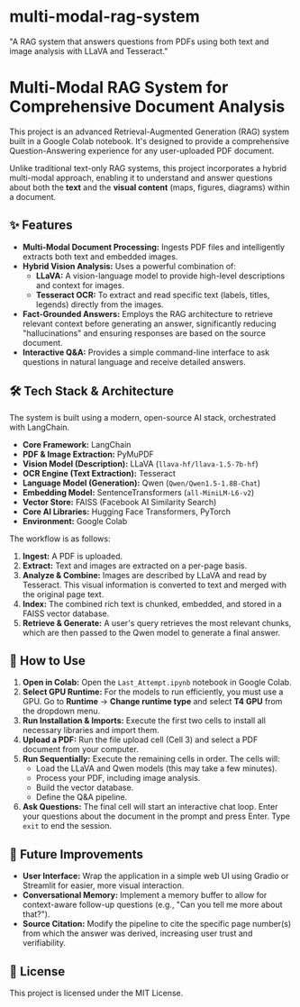 # multi-modal-rag-system
"A RAG system that answers questions from PDFs using both text and image analysis with LLaVA and Tesseract."
# Multi-Modal RAG System for Comprehensive Document Analysis

This project is an advanced Retrieval-Augmented Generation (RAG) system built in a Google Colab notebook. It's designed to provide a comprehensive Question-Answering experience for any user-uploaded PDF document.

Unlike traditional text-only RAG systems, this project incorporates a hybrid multi-modal approach, enabling it to understand and answer questions about both the **text** and the **visual content** (maps, figures, diagrams) within a document.

## ✨ Features

-   **Multi-Modal Document Processing:** Ingests PDF files and intelligently extracts both text and embedded images.
-   **Hybrid Vision Analysis:** Uses a powerful combination of:
    -   **LLaVA:** A vision-language model to provide high-level descriptions and context for images.
    -   **Tesseract OCR:** To extract and read specific text (labels, titles, legends) directly from the images.
-   **Fact-Grounded Answers:** Employs the RAG architecture to retrieve relevant context before generating an answer, significantly reducing "hallucinations" and ensuring responses are based on the source document.
-   **Interactive Q&A:** Provides a simple command-line interface to ask questions in natural language and receive detailed answers.

## 🛠️ Tech Stack & Architecture

The system is built using a modern, open-source AI stack, orchestrated with LangChain.

-   **Core Framework:** LangChain
-   **PDF & Image Extraction:** PyMuPDF
-   **Vision Model (Description):** LLaVA (`llava-hf/llava-1.5-7b-hf`)
-   **OCR Engine (Text Extraction):** Tesseract
-   **Language Model (Generation):** Qwen (`Qwen/Qwen1.5-1.8B-Chat`)
-   **Embedding Model:** SentenceTransformers (`all-MiniLM-L6-v2`)
-   **Vector Store:** FAISS (Facebook AI Similarity Search)
-   **Core AI Libraries:** Hugging Face Transformers, PyTorch
-   **Environment:** Google Colab

The workflow is as follows:
1.  **Ingest:** A PDF is uploaded.
2.  **Extract:** Text and images are extracted on a per-page basis.
3.  **Analyze & Combine:** Images are described by LLaVA and read by Tesseract. This visual information is converted to text and merged with the original page text.
4.  **Index:** The combined rich text is chunked, embedded, and stored in a FAISS vector database.
5.  **Retrieve & Generate:** A user's query retrieves the most relevant chunks, which are then passed to the Qwen model to generate a final answer.

## 🚀 How to Use

1.  **Open in Colab:** Open the `Last_Attempt.ipynb` notebook in Google Colab.
2.  **Select GPU Runtime:** For the models to run efficiently, you must use a GPU. Go to **Runtime** -> **Change runtime type** and select **T4 GPU** from the dropdown menu.
3.  **Run Installation & Imports:** Execute the first two cells to install all necessary libraries and import them.
4.  **Upload a PDF:** Run the file upload cell (Cell 3) and select a PDF document from your computer.
5.  **Run Sequentially:** Execute the remaining cells in order. The cells will:
    -   Load the LLaVA and Qwen models (this may take a few minutes).
    -   Process your PDF, including image analysis.
    -   Build the vector database.
    -   Define the Q&A pipeline.
6.  **Ask Questions:** The final cell will start an interactive chat loop. Enter your questions about the document in the prompt and press Enter. Type `exit` to end the session.

## 🔮 Future Improvements

-   **User Interface:** Wrap the application in a simple web UI using Gradio or Streamlit for easier, more visual interaction.
-   **Conversational Memory:** Implement a memory buffer to allow for context-aware follow-up questions (e.g., "Can you tell me more about that?").
-   **Source Citation:** Modify the pipeline to cite the specific page number(s) from which the answer was derived, increasing user trust and verifiability.

## 📄 License

This project is licensed under the MIT License.
